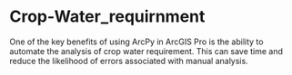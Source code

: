 # Crop-Water_requirnment
One of the key benefits of using ArcPy in ArcGIS Pro is the ability to automate the analysis of crop water requirement. This can save time and reduce the likelihood of errors associated with manual analysis.
